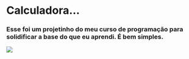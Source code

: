 # Calculadora...
### Esse foi um projetinho do meu curso de programação para solidificar a base do que eu aprendi. É bem simples.

<div>
<img src="https://cdn.vnda.com.br/950x/summit/2022/04/12/13_4_1_109_618647_CALCULADORA_MESA_B3562_AVULSA.png?v=1649782138">
</div>